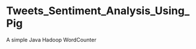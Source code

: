 Tweets_Sentiment_Analysis_Using_Pig
===================================

A simple Java Hadoop WordCounter
